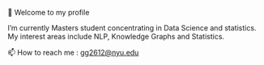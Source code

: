 👋 Welcome to my profile 
<!-- - 👀 I’m interested in  -->
I’m currently Masters student concentrating in Data Science and statistics. My interest areas include NLP, Knowledge Graphs and Statistics.
<!-- - 💞️ I’m looking to collaborate on business- -->
📫 How to reach me : gg2612@nyu.edu

<!---
Garimagupta85/Garimagupta85 is a ✨ special ✨ repository because its `README.md` (this file) appears on your GitHub profile.
You can click the Preview link to take a look at your changes.
--->
